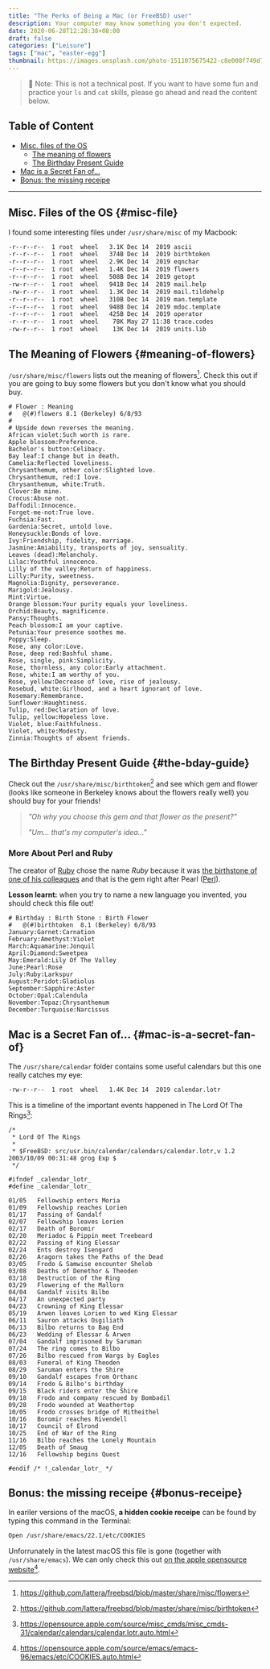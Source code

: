 ```yaml
---
title: "The Perks of Being a Mac (or FreeBSD) user"
description: Your computer may know something you don't expected.
date: 2020-06-28T12:28:38+08:00
draft: false
categories: ["Leisure"]
tags: ["mac", "easter-egg"]
thumbnail: https://images.unsplash.com/photo-1511075675422-c8e008f749d7?ixlib=rb-1.2.1&ixid=eyJhcHBfaWQiOjEyMDd9&auto=format&fit=crop&w=1000&q=80
---
```


> 🚨 Note: This is not a technical post. If you want to have some fun and practice your `ls` and `cat` skills, please go ahead and read the content below.

## Table of Content

- [Misc. files of the OS](#misc-file)
  - [The meaning of flowers](#meaning-of-flowers)
  - [The Birthday Present Guide](#the-bday-guide)
- [Mac is a Secret Fan of...](#mac-is-a-secret-fan-of)
- [Bonus: the missing receipe](#bonus-receipe)

---

## Misc. Files of the OS {#misc-file}

I found some interesting files under `/usr/share/misc` of my Macbook:

```bash
-r--r--r--  1 root  wheel   3.1K Dec 14  2019 ascii
-r--r--r--  1 root  wheel   374B Dec 14  2019 birthtoken
-r--r--r--  1 root  wheel   2.9K Dec 14  2019 eqnchar
-r--r--r--  1 root  wheel   1.4K Dec 14  2019 flowers
-r--r--r--  1 root  wheel   508B Dec 14  2019 getopt
-rw-r--r--  1 root  wheel   941B Dec 14  2019 mail.help
-rw-r--r--  1 root  wheel   1.3K Dec 14  2019 mail.tildehelp
-r--r--r--  1 root  wheel   310B Dec 14  2019 man.template
-r--r--r--  1 root  wheel   948B Dec 14  2019 mdoc.template
-r--r--r--  1 root  wheel   425B Dec 14  2019 operator
-r--r--r--  1 root  wheel    78K May 27 11:38 trace.codes
-rw-r--r--  1 root  wheel    13K Dec 14  2019 units.lib
```

## The Meaning of Flowers {#meaning-of-flowers}

`/usr/share/misc/flowers` lists out the meaning of flowers[^1]. Check this out if you are going to buy some flowers but you don't know what you should buy. 

```
# Flower : Meaning
#	@(#)flowers	8.1 (Berkeley) 6/8/93
#
# Upside down reverses the meaning.
African violet:Such worth is rare.
Apple blossom:Preference.
Bachelor's button:Celibacy.
Bay leaf:I change but in death.
Camelia:Reflected loveliness.
Chrysanthemum, other color:Slighted love.
Chrysanthemum, red:I love.
Chrysanthemum, white:Truth.
Clover:Be mine.
Crocus:Abuse not.
Daffodil:Innocence.
Forget-me-not:True love.
Fuchsia:Fast.
Gardenia:Secret, untold love.
Honeysuckle:Bonds of love.
Ivy:Friendship, fidelity, marriage.
Jasmine:Amiability, transports of joy, sensuality.
Leaves (dead):Melancholy.
Lilac:Youthful innocence.
Lilly of the valley:Return of happiness.
Lilly:Purity, sweetness.
Magnolia:Dignity, perseverance.
Marigold:Jealousy.
Mint:Virtue.
Orange blossom:Your purity equals your loveliness.
Orchid:Beauty, magnificence.
Pansy:Thoughts.
Peach blossom:I am your captive.
Petunia:Your presence soothes me.
Poppy:Sleep.
Rose, any color:Love.
Rose, deep red:Bashful shame.
Rose, single, pink:Simplicity.
Rose, thornless, any color:Early attachment.
Rose, white:I am worthy of you.
Rose, yellow:Decrease of love, rise of jealousy.
Rosebud, white:Girlhood, and a heart ignorant of love.
Rosemary:Remembrance.
Sunflower:Haughtiness.
Tulip, red:Declaration of love.
Tulip, yellow:Hopeless love.
Violet, blue:Faithfulness.
Violet, white:Modesty.
Zinnia:Thoughts of absent friends.
```

## The Birthday Present Guide {#the-bday-guide}

Check out the `/usr/share/misc/birthtoken`[^2] and see which gem and flower (looks like someone in Berkeley knows about the flowers really well) you should buy for your friends!

> *"Oh why you choose this gem and that flower as the present?"*
>
> *"Um... that's my computer's idea..."*

### More About Perl and Ruby

The creator of [Ruby](https://www.ruby-lang.org) chose the name *Ruby* because it was [the birthstone of one of his colleagues](https://ruby-doc.org/docs/ruby-doc-bundle/FAQ/FAQ.html) and that is the gem right after Pearl ([Perl](https://www.perl.org/)).

**Lesson learnt:** when you try to name a new language you invented, you should check this file out!

```
# Birthday : Birth Stone : Birth Flower
#	@(#)birthtoken	8.1 (Berkeley) 6/8/93
January:Garnet:Carnation
February:Amethyst:Violet
March:Aquamarine:Jonquil
April:Diamond:Sweetpea
May:Emerald:Lily Of The Valley
June:Pearl:Rose
July:Ruby:Larkspur
August:Peridot:Gladiolus
September:Sapphire:Aster
October:Opal:Calendula
November:Topaz:Chrysanthemum
December:Turquoise:Narcissus
```

## Mac is a Secret Fan of... {#mac-is-a-secret-fan-of}

The `/usr/share/calendar` folder contains some useful calendars but this one really catches my eye:

```bash
-rw-r--r--  1 root  wheel   1.4K Dec 14  2019 calendar.lotr
```

This is a timeline of the important events happened in The Lord Of The Rings[^3]:

```
/*
 * Lord Of The Rings
 *
 * $FreeBSD: src/usr.bin/calendar/calendars/calendar.lotr,v 1.2 2003/10/09 00:31:48 grog Exp $
 */

#ifndef _calendar_lotr_
#define _calendar_lotr_

01/05	Fellowship enters Moria
01/09	Fellowship reaches Lorien
01/17	Passing of Gandalf
02/07	Fellowship leaves Lorien
02/17	Death of Boromir
02/20	Meriadoc & Pippin meet Treebeard
02/22	Passing of King Elessar
02/24	Ents destroy Isengard
02/26	Aragorn takes the Paths of the Dead
03/05	Frodo & Samwise encounter Shelob
03/08	Deaths of Denethor & Theoden
03/18	Destruction of the Ring
03/29	Flowering of the Mallorn
04/04	Gandalf visits Bilbo
04/17	An unexpected party
04/23	Crowning of King Elessar
05/19	Arwen leaves Lorien to wed King Elessar
06/11	Sauron attacks Osgiliath
06/13	Bilbo returns to Bag End
06/23	Wedding of Elessar & Arwen
07/04	Gandalf imprisoned by Saruman
07/24	The ring comes to Bilbo
07/26	Bilbo rescued from Wargs by Eagles
08/03	Funeral of King Theoden
08/29	Saruman enters the Shire
09/10	Gandalf escapes from Orthanc
09/14	Frodo & Bilbo's birthday
09/15	Black riders enter the Shire
09/18	Frodo and company rescued by Bombadil
09/28	Frodo wounded at Weathertop
10/05	Frodo crosses bridge of Mitheithel
10/16	Boromir reaches Rivendell
10/17	Council of Elrond
10/25	End of War of the Ring
11/16	Bilbo reaches the Lonely Mountain
12/05	Death of Smaug
12/16	Fellowship begins Quest

#endif /* !_calendar_lotr_ */
```

## Bonus: the missing receipe {#bonus-receipe}

In eariler versions of the macOS, **a hidden cookie receipe** can be found by typing this command in the Terminal:

```bash
Open /usr/share/emacs/22.1/etc/COOKIES
```

Unforrunately in the latest macOS this file is gone (together with `/usr/share/emacs`). We can only check this out [on the apple opensource website](https://opensource.apple.com/source/emacs/emacs-96/emacs/etc/COOKIES.auto.html)[^4].

[^1]: https://github.com/lattera/freebsd/blob/master/share/misc/flowers
[^2]: https://github.com/lattera/freebsd/blob/master/share/misc/birthtoken
[^3]: https://opensource.apple.com/source/misc_cmds/misc_cmds-31/calendar/calendars/calendar.lotr.auto.html
[^4]: https://opensource.apple.com/source/emacs/emacs-96/emacs/etc/COOKIES.auto.html


